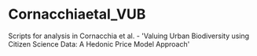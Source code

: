 # Cornacchiaetal_VUB
Scripts for analysis in Cornacchia et al. - 'Valuing Urban Biodiversity using Citizen Science Data: A Hedonic Price Model Approach'
